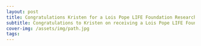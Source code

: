 ```yaml
---
layout: post
title: Congratulations Kristen for a Lois Pope LIFE Foundation Research Award
subtitle: Congratulations to Kristen on receiving a Lois Pope LIFE Foundation Research Award!
cover-img: /assets/img/path.jpg
tags: 
---
```

